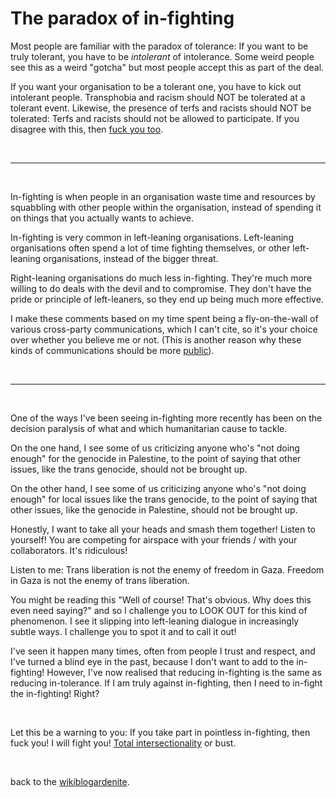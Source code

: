 # The paradox of in-fighting

Most people are familiar with the paradox of tolerance: If you want to be truly tolerant, you have to be *intolerant* of intolerance. Some weird people see this as a weird "gotcha" but most people accept this as part of the deal.

If you want your organisation to be a tolerant one, you have to kick out intolerant people. Transphobia and racism should NOT be tolerated at a tolerant event. Likewise, the presence of terfs and racists should NOT be tolerated: Terfs and racists should not be allowed to participate. If you disagree with this, then [fuck you too](https://www.todepond.com/sky/sometimes-rage-is-the-right-response).

<br>

<hr>

<br>

In-fighting is when people in an organisation waste time and resources by squabbling with other people within the organisation, instead of spending it on things that you actually wants to achieve.

In-fighting is very common in left-leaning organisations. Left-leaning organisations often spend a lot of time fighting themselves, or other left-leaning organisations, instead of the bigger threat.

Right-leaning organisations do much less in-fighting. They're much more willing to do deals with the devil and to compromise. They don't have the pride or principle of left-leaners, so they end up being much more effective. 

I make these comments based on my time spent being a fly-on-the-wall of various cross-party communications, which I can't cite, so it's your choice over whether you believe me or not. (This is another reason why these kinds of communications should be more [public](https://www.youtube.com/watch?v=MJzV0CX0q8o)).

<br>

<hr>

<br>

One of the ways I've been seeing in-fighting more recently has been on the decision paralysis of what and which humanitarian cause to tackle.

On the one hand, I see some of us criticizing anyone who's "not doing enough" for the genocide in Palestine, to the point of saying that other issues, like the trans genocide, should not be brought up.

On the other hand, I see some of us criticizing anyone who's "not doing enough" for local issues like the trans genocide, to the point of saying that other issues, like the genocide in Palestine, should not be brought up. 

Honestly, I want to take all your heads and smash them together! Listen to yourself! You are competing for airspace with your friends / with your collaborators. It's ridiculous!

Listen to me: Trans liberation is not the enemy of freedom in Gaza. Freedom in Gaza is not the enemy of trans liberation.

You might be reading this "Well of course! That's obvious. Why does this even need saying?" and so I challenge you to LOOK OUT for this kind of phenomenon. I see it slipping into left-leaning dialogue in increasingly subtle ways. I challenge you to spot it and to call it out!

I've seen it happen many times, often from people I trust and respect, and I've turned a blind eye in the past, because I don't want to add to the in-fighting! However, I've now realised that reducing in-fighting is the same as reducing in-tolerance. If I am truly against in-fighting, then I need to in-fight the in-fighting! Right?

<br>

Let this be a warning to you: If you take part in pointless in-fighting, then fuck you! I will fight you! [Total intersectionality](https://www.todepond.com/wikiblogarden/blending/people/) or bust.

<br>

back to the [wikiblogardenite](/wikiblogardenite).
